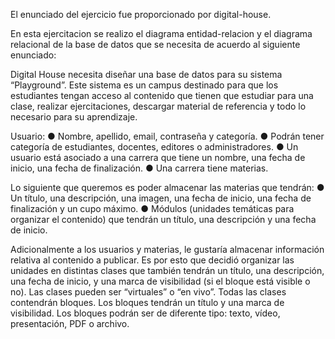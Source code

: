 El enunciado del ejercicio fue proporcionado por digital-house.

En esta ejercitacion se realizo el diagrama entidad-relacion y el diagrama relacional de la base de datos que se necesita de acuerdo al siguiente enunciado:

Digital House necesita diseñar una base de datos para su sistema “Playground”.
Este sistema es un campus destinado para que los estudiantes tengan acceso al
contenido que tienen que estudiar para una clase, realizar ejercitaciones, descargar
material de referencia y todo lo necesario para su aprendizaje.

Usuario:
● Nombre, apellido, email, contraseña y categoría.
● Podrán tener categoría de estudiantes, docentes, editores o
administradores.
● Un usuario está asociado a una carrera que tiene un nombre, una
fecha de inicio, una fecha de finalización.
● Una carrera tiene materias.

Lo siguiente que queremos es poder almacenar las materias que tendrán:
●
Un título, una descripción, una imagen, una fecha de inicio, una fecha de
finalización y un cupo máximo.
●
Módulos (unidades temáticas para organizar el contenido) que tendrán
un título, una descripción y una fecha de inicio.

Adicionalmente a los usuarios y materias, le gustaría almacenar información
relativa al contenido a publicar.
Es por esto que decidió organizar las unidades en distintas clases que
también tendrán un título, una descripción, una fecha de inicio, y una marca de
visibilidad (si el bloque está visible o no).
Las clases pueden ser “virtuales” o “en vivo”.
Todas las clases contendrán bloques.
Los bloques tendrán un título y una marca de visibilidad. Los bloques podrán
ser de diferente tipo: texto, vídeo, presentación, PDF o archivo.
